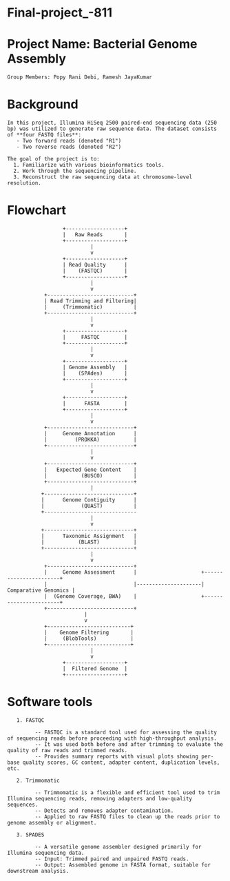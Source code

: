 # Final-project_-811

# Project Name: Bacterial Genome Assembly

    Group Members: Popy Rani Debi, Ramesh JayaKumar

# Background
    In this project, Illumina HiSeq 2500 paired-end sequencing data (250 bp) was utilized to generate raw sequence data. The dataset consists of **four FASTQ files**:
       - Two forward reads (denoted "R1")
       - Two reverse reads (denoted "R2")

    The goal of the project is to: 
      1. Familiarize with various bioinformatics tools.
      2. Work through the sequencing pipeline.
      3. Reconstruct the raw sequencing data at chromosome-level resolution.
   

# Flowchart 
                      +-------------------+
                      |   Raw Reads       |
                      +-------------------+
                               |
                               v
                      +-------------------+
                      | Read Quality      |
                      |    (FASTQC)       |
                      +-------------------+
                               |
                               v
                +----------------------------+
                | Read Trimming and Filtering|
                |     (Trimmomatic)          |
                +----------------------------+
                               |
                               v
                      +-------------------+
                      |     FASTQC        |
                      +-------------------+
                               |
                               v
                      +-------------------+
                      | Genome Assembly   |
                      |    (SPAdes)       |
                      +-------------------+
                               |
                               v
                      +-------------------+
                      |      FASTA        |
                      +-------------------+
                               |
                               v
                +----------------------------+
                |     Genome Annotation      |
                |         (PROKKA)           |
                +----------------------------+
                               |
                               v
                +----------------------------+                    
                |   Expected Gene Content    |
                |           (BUSCO)          |                    
                +----------------------------+
                               |
               +-----------------------------+
               |      Genome Contiguity      | 
               |            (QUAST)          |
               +------------------------------
                               |
                               v
               +-----------------------------+
               |      Taxonomic Assignment   |
               |           (BLAST)           | 
               +-----------------------------+
                               |
                               v
                +----------------------------+
                |     Genome Assessment      |                     +-----------------------+ 
                |                            |---------------------|  Comparative Genomics |
                |  (Genome Coverage, BWA)    |                     +-----------------------+
                +----------------------------+
                             |
                             v
                +---------------------------+
                |    Genome Filtering       |
                |     (BlobTools)           |
                +---------------------------+
                               |
                               v
                      +-------------------+
                      |  Filtered Genome  |
                      +-------------------+

  
# Software tools

       1. FASTQC

             -- FASTQC is a standard tool used for assessing the quality of sequencing reads before proceeding with high-throughput analysis.
             -- It was used both before and after trimming to evaluate the quality of raw reads and trimmed reads.
             -- Provides summary reports with visual plots showing per-base quality scores, GC content, adapter content, duplication levels, etc.

       2. Trimmomatic

             -- Trimmomatic is a flexible and efficient tool used to trim Illumina sequencing reads, removing adapters and low-quality sequences.
             -- Detects and removes adapter contamination.
             -- Applied to raw FASTQ files to clean up the reads prior to genome assembly or alignment.               

       3. SPADES
           
             -- A versatile genome assembler designed primarily for Illumina sequencing data.
             -- Input: Trimmed paired and unpaired FASTQ reads.
             -- Output: Assembled genome in FASTA format, suitable for downstream analysis.
